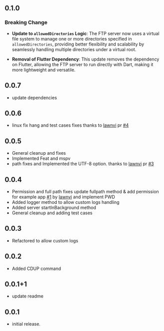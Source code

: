 ## 0.1.0

### Breaking Change

- **Update to `allowedDirectories` Logic**: The FTP server now uses a virtual file system to manage one or more directories specified in `allowedDirectories`, providing better flexibility and scalability by seamlessly handling multiple directories under a virtual root.

- **Removal of Flutter Dependency**: This update removes the dependency on Flutter, allowing the FTP server to run directly with Dart, making it more lightweight and versatile.

## 0.0.7

- update dependencies

## 0.0.6

- linux fix hang and test cases fixes thanks to [lawnvi](https://github.com/lawnvi) pr [#4](https://github.com/abdelaziz-mahdy/ftp_server/pull/4)

## 0.0.5

- General cleanup and fixes
- Implemented Feat and mspv
- path fixes and Implemented the UTF-8 option. thanks to [lawnvi](https://github.com/lawnvi) pr [#3](https://github.com/abdelaziz-mahdy/ftp_server/pull/3)

## 0.0.4

- Permission and full path fixes update fullpath method & add permission for example app [#1](https://github.com/abdelaziz-mahdy/ftp_server/pull/1) by [lawnvi](https://github.com/lawnvi) and implement PWD
- Added logger method to allow custom logs handling
- Added server startInBackground method
- General cleanup and adding test cases

## 0.0.3

- Refactored to allow custom logs

## 0.0.2

- Added CDUP command

## 0.0.1+1

- update readme

## 0.0.1

- initial release.
